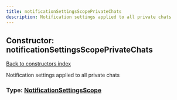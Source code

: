 ```yaml
---
title: notificationSettingsScopePrivateChats
description: Notification settings applied to all private chats
---
```

## Constructor: notificationSettingsScopePrivateChats  
[Back to constructors index](index.md)



Notification settings applied to all private chats




### Type: [NotificationSettingsScope](../types/NotificationSettingsScope.md)


